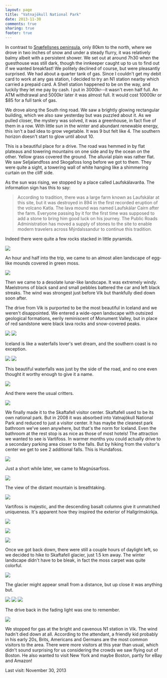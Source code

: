 ```yaml
---
layout: page
title: "Vatnajökull National Park"
date: 2013-11-30
comments: true
sharing: true
footer: true
---
```


In contrast to [Snæfellsnes peninsula](snaefellsnes-peninsula), only 80km to the north, where we drove in two inches of snow and under a steady flurry, it was relatively balmy albeit with a persistent shower. We set out at around 7h30 when the guesthouse was still dark, though the innkeeper caught up to us to find out if we wanted breakfast! We politely declined of course, but were pleasantly surprised.  We had about a quarter tank of gas. Since I couldn't get my debit card to work at any gas station, I decided to try an N1 station nearby which carried a prepaid card.  A Shell station happened to be on the way, and luckily they let me pay by cash. I put in 3000kr--it wasn't even half full. An ATM withdrawal and 5000kr later it was almost full. It would cost 10000kr or $85 for a full tank of gas. 

We drove along the South ring road. We saw a brightly glowing rectangular building, which we also saw yesterday but was puzzled about it. As we pulled closer, the mystery was solved, it was a greenhouse, in fact five of them in a row. With little sun in the winter and abundant renewable energy, this isn't a bad idea to grow vegetable. It was 9 but felt like 4.  The southern horizon doesn't start to glow until about 10.

This is a beautiful place for a drive. The road was hemmed in by flat plateaus and towering mountains on one side and by the ocean on the other.  Yellow grass covered the ground.  The alluvial plain was rather flat.  We saw Seljalandfoss and Skogafoss long before we got to them. They were quite a sight, a towering wall of white hanging like a shimmering curtain on the cliff side.

As the sun was rising, we stopped by a place called Laufskálavarða.  The information sign has this to say:

> According to tradition, there was a large farm known as Laufskálar at this site, but it was destroyed in 894 in the first recorded eruption of the volcano Katla.  The lava mound was named Laufskálar Cairn after the farm.  Everyone passing by it for the first time was supposed to add a stone to bring him good luck on his journey. The Public Roads Administration has moved a supply of stones to the site to enable modern travelers across Mýrdalssandur to continue this tradition.

Indeed there were quite a few rocks stacked in little pyramids. 

![](https://dl.dropboxusercontent.com/u/52804626/iceland/dsc_6942.jpg)

An hour and half into the trip, we came to an almost alien landscape of egg-like mounds covered in green moss. 

![](https://dl.dropboxusercontent.com/u/52804626/iceland/dsc_6956.jpg)

Then we came to a desolate lunar-like landscape.  It was extremely windy. Maelstroms of black sand and small pebbles battered the car and left black streaks. The wind was strongest just before Vík but thankfully died down soon after. 

The drive from Vík is purported to be the most beautiful in Iceland and we weren't disappointed. We entered a wide-open landscape with outsized geological formations, eerily reminiscent of Monument Valley, but in place of red sandstone were black lava rocks and snow-covered peaks.

![](https://dl.dropboxusercontent.com/u/52804626/iceland/dsc_6975.jpg)
![](https://dl.dropboxusercontent.com/u/52804626/iceland/dsc_6978.jpg)

Iceland is like a waterfalls lover's wet dream, and the southern coast is no exception.

![](https://dl.dropboxusercontent.com/u/52804626/iceland/dsc_6986.jpg)
![](https://dl.dropboxusercontent.com/u/52804626/iceland/dsc_6988.jpg)

This beautiful waterfalls was just by the side of the road, and no one even thought it worthy enough to give it a name.

![](https://dl.dropboxusercontent.com/u/52804626/iceland/dsc_6997.jpg)

And there were the usual critters.

![](https://dl.dropboxusercontent.com/u/52804626/iceland/dsc_6984.jpg)

We finally made it to the Skaftafell visitor center.  Skaftafell used to be its own national park. But in 2008 it was absorbed into Vatnajökull National Park and reduced to just a visitor center. It has maybe the cleanest park bathroom we've seen anywhere, but that's the norm for Iceland.  Even the bathroom at the rest stop is as nice as those of most hotels! The attraction we wanted to see is Vartifoss.  In warmer months you could actually drive to a secondary parking area closer to the falls.  But by hiking from the visitor's center we get to see 2 additional falls.  This is Hundafoss.

![](https://dl.dropboxusercontent.com/u/52804626/iceland/dsc_7036.jpg)

Just a short while later, we came to Magnúsarfoss.

![](https://dl.dropboxusercontent.com/u/52804626/iceland/dsc_7044.jpg)

The view of the distant mountain is breathtaking.

![](https://dl.dropboxusercontent.com/u/52804626/iceland/dsc_7041.jpg)

Vartifoss is majestic, and the descending basalt columns give it unmatched uniqueness.  It's apparent how they inspired the exterior of Hallgrímskirkja.

![](https://dl.dropboxusercontent.com/u/52804626/iceland/dsc_7071.jpg)

![](https://dl.dropboxusercontent.com/u/52804626/iceland/dsc_7074.jpg)

![](https://dl.dropboxusercontent.com/u/52804626/iceland/dsc_7087.jpg)

Once we got back down, there were still a couple hours of daylight left, so we decided to hike to Skaftafell glacier, just 1.5 km away.  The winter landscape didn't have to be bleak, in fact the moss carpet was quite colorful.

![](https://dl.dropboxusercontent.com/u/52804626/iceland/dsc_7155_6_7.jpg)

The glacier might appear small from a distance, but up close it was anything but.

![](https://dl.dropboxusercontent.com/u/52804626/iceland/dsc_7184.jpg)
![](https://dl.dropboxusercontent.com/u/52804626/iceland/dsc_7191.jpg)
![](https://dl.dropboxusercontent.com/u/52804626/iceland/dsc_7197.jpg)

The drive back in the fading light was one to remember.

![](https://dl.dropboxusercontent.com/u/52804626/iceland/dsc_7239.jpg)

We stopped for gas at the bright and cavenous N1 station in Vík. The wind hadn't died down at all.  According to the attendant, a friendly kid probably in his early 20s, Brits, Americans and Germans are the most common visitors to the area.  There were more visitors at this year than usual, which didn't sound surprising for us considering the crowds we saw flying out of Boston.  He also wanted to visit New York and maybe Boston, partly for eBay and Amazon!

Last visit: November 30, 2013